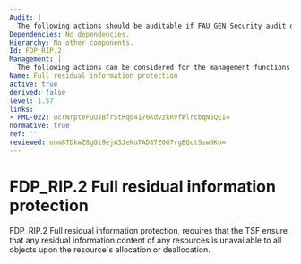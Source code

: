 ```yaml
---
Audit: |
  The following actions should be auditable if FAU_GEN Security audit data generation is included in the PP, PP-Module, functional package or ST: a) there are no auditable events foreseen.
Dependencies: No dependencies.
Hierarchy: No other components.
Id: FDP_RIP.2
Management: |
  The following actions can be considered for the management functions in FMT: a) the choice of when to perform residual information protection (i.e. upon allocation or deallocation) can be made configurable within the TOE.
Name: Full residual information protection
active: true
derived: false
level: 1.57
links:
- FML-022: ucrNrpteFuUJBfrStRq04176KdvzkRVfWlrcbqN5QEI=
normative: true
ref: ''
reviewed: onm8TDkwZ8gOi9ejA3JeNuTAD87Z0G7rgBQctSsw0Ko=
---
```


# FDP_RIP.2 Full residual information protection

FDP_RIP.2 Full residual information protection, requires that the TSF ensure that any residual information content of any resources is unavailable to all objects upon the resource´s allocation or deallocation.